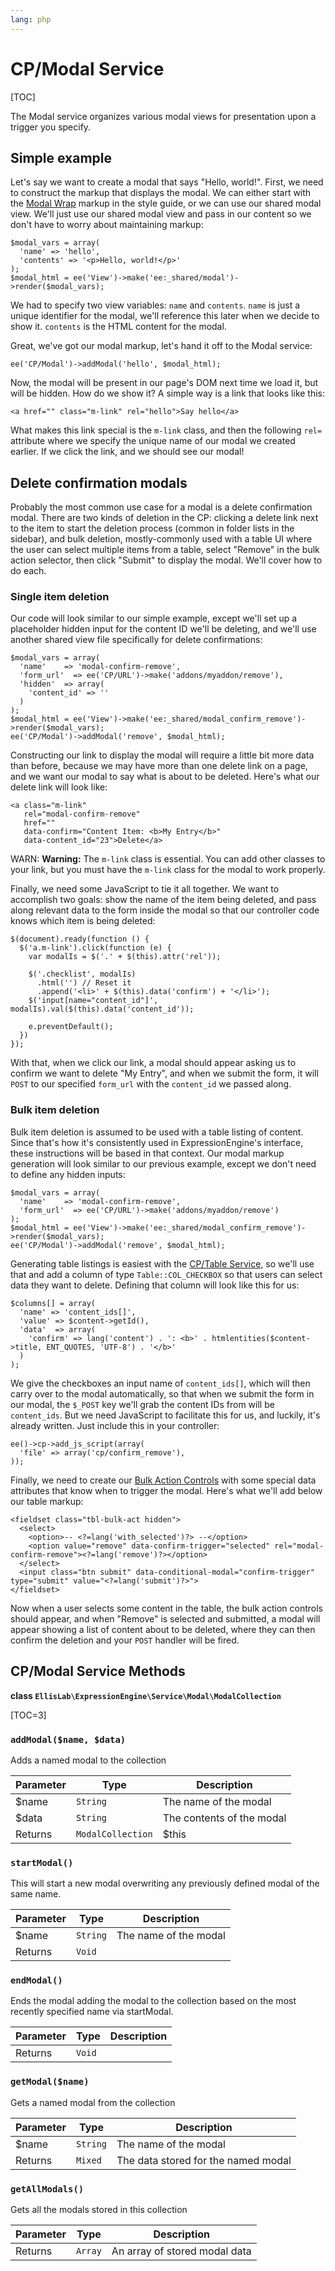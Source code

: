 ```yaml
---
lang: php
---
```


<!--
    This source file is part of the open source project
    ExpressionEngine User Guide (https://github.com/ExpressionEngine/ExpressionEngine-User-Guide)

    @link      https://expressionengine.com/
    @copyright Copyright (c) 2003-2020, Packet Tide, LLC (https://www.packettide.com)
    @license   https://expressionengine.com/license Licensed under Apache License, Version 2.0
-->

# CP/Modal Service

[TOC]

The Modal service organizes various modal views for presentation upon a trigger you specify.

## Simple example

Let's say we want to create a modal that says "Hello, world!". First, we need to construct the markup that displays the modal. We can either start with the [Modal Wrap](https://ellislab.com/style-guide/c/modals#modal-wrap) markup in the style guide, or we can use our shared modal view. We'll just use our shared modal view and pass in our content so we don't have to worry about maintaining markup:

    $modal_vars = array(
      'name' => 'hello',
      'contents' => '<p>Hello, world!</p>'
    );
    $modal_html = ee('View')->make('ee:_shared/modal')->render($modal_vars);

We had to specify two view variables: `name` and `contents`. `name` is just a unique identifier for the modal, we'll reference this later when we decide to show it. `contents` is the HTML content for the modal.

Great, we've got our modal markup, let's hand it off to the Modal service:

    ee('CP/Modal')->addModal('hello', $modal_html);

Now, the modal will be present in our page's DOM next time we load it, but will be hidden. How do we show it? A simple way is a link that looks like this:

    <a href="" class="m-link" rel="hello">Say hello</a>

What makes this link special is the `m-link` class, and then the following `rel=` attribute where we specify the unique name of our modal we created earlier. If we click the link, and we should see our modal!

## Delete confirmation modals

Probably the most common use case for a modal is a delete confirmation modal. There are two kinds of deletion in the CP: clicking a delete link next to the item to start the deletion process (common in folder lists in the sidebar), and bulk deletion, mostly-commonly used with a table UI where the user can select multiple items from a table, select "Remove" in the bulk action selector, then click "Submit" to display the modal. We'll cover how to do each.

### Single item deletion

Our code will look similar to our simple example, except we'll set up a placeholder hidden input for the content ID we'll be deleting, and we'll use another shared view file specifically for delete confirmations:

    $modal_vars = array(
      'name'    => 'modal-confirm-remove',
      'form_url'  => ee('CP/URL')->make('addons/myaddon/remove'),
      'hidden'  => array(
        'content_id' => ''
      )
    );
    $modal_html = ee('View')->make('ee:_shared/modal_confirm_remove')->render($modal_vars);
    ee('CP/Modal')->addModal('remove', $modal_html);

Constructing our link to display the modal will require a little bit more data than before, because we may have more than one delete link on a page, and we want our modal to say what is about to be deleted. Here's what our delete link will look like:

    <a class="m-link"
       rel="modal-confirm-remove"
       href=""
       data-confirm="Content Item: <b>My Entry</b>"
       data-content_id="23">Delete</a>

WARN: **Warning:** The `m-link` class is essential. You can add other classes to your link, but you must have the `m-link` class for the modal to work properly.

Finally, we need some JavaScript to tie it all together. We want to accomplish two goals: show the name of the item being deleted, and pass along relevant data to the form inside the modal so that our controller code knows which item is being deleted:

    $(document).ready(function () {
      $('a.m-link').click(function (e) {
        var modalIs = $('.' + $(this).attr('rel'));

        $('.checklist', modalIs)
          .html('') // Reset it
          .append('<li>' + $(this).data('confirm') + '</li>');
        $('input[name="content_id"]', modalIs).val($(this).data('content_id'));

        e.preventDefault();
      })
    });

With that, when we click our link, a modal should appear asking us to confirm we want to delete "My Entry", and when we submit the form, it will `POST` to our specified `form_url` with the `content_id` we passed along.

### Bulk item deletion

Bulk item deletion is assumed to be used with a table listing of content. Since that's how it's consistently used in ExpressionEngine's interface, these instructions will be based in that context. Our modal markup generation will look similar to our previous example, except we don't need to define any hidden inputs:

    $modal_vars = array(
      'name'    => 'modal-confirm-remove',
      'form_url'  => ee('CP/URL')->make('addons/myaddon/remove')
    );
    $modal_html = ee('View')->make('ee:_shared/modal_confirm_remove')->render($modal_vars);
    ee('CP/Modal')->addModal('remove', $modal_html);

Generating table listings is easiest with the [CP/Table Service](development/services/table.md), so we'll use that and add a column of type `Table::COL_CHECKBOX` so that users can select data they want to delete. Defining that column will look like this for us:

    $columns[] = array(
      'name' => 'content_ids[]',
      'value' => $content->getId(),
      'data'  => array(
        'confirm' => lang('content') . ': <b>' . htmlentities($content->title, ENT_QUOTES, 'UTF-8') . '</b>'
      )
    );

We give the checkboxes an input name of `content_ids[]`, which will then carry over to the modal automatically, so that when we submit the form in our modal, the `$_POST` key we'll grab the content IDs from will be `content_ids`. But we need JavaScript to facilitate this for us, and luckily, it's already written. Just include this in your controller:

    ee()->cp->add_js_script(array(
      'file' => array('cp/confirm_remove'),
    ));

Finally, we need to create our [Bulk Action Controls](https://ellislab.com/style-guide/c/listings#bulk-action-controls) with some special data attributes that know when to trigger the modal. Here's what we'll add below our table markup:

    <fieldset class="tbl-bulk-act hidden">
      <select>
        <option>-- <?=lang('with_selected')?> --</option>
        <option value="remove" data-confirm-trigger="selected" rel="modal-confirm-remove"><?=lang('remove')?></option>
      </select>
      <input class="btn submit" data-conditional-modal="confirm-trigger" type="submit" value="<?=lang('submit')?>">
    </fieldset>

Now when a user selects some content in the table, the bulk action controls should appear, and when "Remove" is selected and submitted, a modal will appear showing a list of content about to be deleted, where they can then confirm the deletion and your `POST` handler will be fired.

## CP/Modal Service Methods

**class `EllisLab\ExpressionEngine\Service\Modal\ModalCollection`**

[TOC=3]

### `addModal($name, $data)`

Adds a named modal to the collection

| Parameter | Type              | Description               |
| --------- | ----------------- | ------------------------- |
| \$name    | `String`          | The name of the modal     |
| \$data    | `String`          | The contents of the modal |
| Returns   | `ModalCollection` | \$this                    |

### `startModal()`

This will start a new modal overwriting any previously defined modal of the same name.

| Parameter | Type     | Description           |
| --------- | -------- | --------------------- |
| \$name    | `String` | The name of the modal |
| Returns   | `Void`   |                       |

### `endModal()`

Ends the modal adding the modal to the collection based on the most recently specified name via startModal.

| Parameter | Type   | Description |
| --------- | ------ | ----------- |
| Returns   | `Void` |             |

### `getModal($name)`

Gets a named modal from the collection

| Parameter | Type     | Description                         |
| --------- | -------- | ----------------------------------- |
| \$name    | `String` | The name of the modal               |
| Returns   | `Mixed`  | The data stored for the named modal |

### `getAllModals()`

Gets all the modals stored in this collection

| Parameter | Type    | Description                   |
| --------- | ------- | ----------------------------- |
| Returns   | `Array` | An array of stored modal data |
